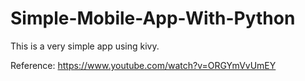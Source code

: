 # Simple-Mobile-App-With-Python
This is a very simple app using kivy.

Reference:
https://www.youtube.com/watch?v=ORGYmVvUmEY
